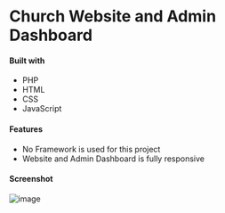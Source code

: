 # Church Website and Admin Dashboard

#### Built with
- PHP
- HTML
- CSS
- JavaScript

#### Features
- No Framework is used for this project
- Website and Admin Dashboard is fully responsive

#### Screenshot
![image](https://user-images.githubusercontent.com/22425217/88223468-72e82f80-cc5f-11ea-9211-4545a697c33a.png)

